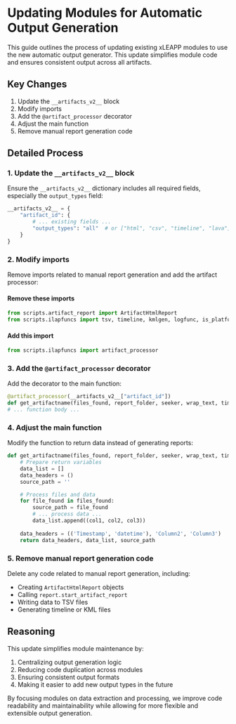 # Updating Modules for Automatic Output Generation

This guide outlines the process of updating existing xLEAPP modules to use the new automatic output generator. This update simplifies module code and ensures consistent output across all artifacts.

## Key Changes

1. Update the `__artifacts_v2__` block
2. Modify imports
3. Add the `@artifact_processor` decorator
4. Adjust the main function
5. Remove manual report generation code

## Detailed Process

### 1. Update the `__artifacts_v2__` block

Ensure the `__artifacts_v2__` dictionary includes all required fields, especially the `output_types` field:

```python
__artifacts_v2__ = {
    "artifact_id": {
        # ... existing fields ...
        "output_types": "all"  # or ["html", "csv", "timeline", "lava"]
    }   
}
```

### 2. Modify imports

Remove imports related to manual report generation and add the artifact processor:
#### Remove these imports
```python
from scripts.artifact_report import ArtifactHtmlReport
from scripts.ilapfuncs import tsv, timeline, kmlgen, logfunc, is_platform_windows
```
#### Add this import
```python
from scripts.ilapfuncs import artifact_processor
```
### 3. Add the `@artifact_processor` decorator

Add the decorator to the main function:
```python
@artifact_processor(__artifacts_v2__["artifact_id"])
def get_artifactname(files_found, report_folder, seeker, wrap_text, timezone_offset):
# ... function body ...
```
### 4. Adjust the main function

Modify the function to return data instead of generating reports:
```python
def get_artifactname(files_found, report_folder, seeker, wrap_text, timezone_offset):
    # Prepare return variables
    data_list = []
    data_headers = ()
    source_path = ''

    # Process files and data
    for file_found in files_found:
        source_path = file_found
        # ... process data ...
        data_list.append((col1, col2, col3))
        
    data_headers = (('Timestamp', 'datetime'), 'Column2', 'Column3')
    return data_headers, data_list, source_path
```


### 5. Remove manual report generation code

Delete any code related to manual report generation, including:

- Creating `ArtifactHtmlReport` objects
- Calling `report.start_artifact_report`
- Writing data to TSV files
- Generating timeline or KML files

## Reasoning

This update simplifies module maintenance by:

1. Centralizing output generation logic
2. Reducing code duplication across modules
3. Ensuring consistent output formats
4. Making it easier to add new output types in the future

By focusing modules on data extraction and processing, we improve code readability and maintainability while allowing for more flexible and extensible output generation.